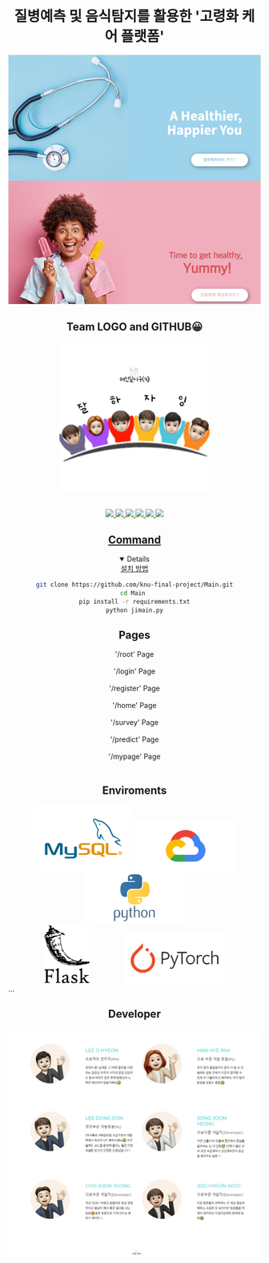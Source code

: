 # <div align="center">질병예측 및 음식탐지를 활용한 '고령화 케어 플랫폼'</div>

<div align="center">
<p>
   <img width="850" src="https://github.com/knu-final-project/.github/blob/main/home.png"></a>
</p>


## <div align="center">Team LOGO and GITHUB😀</div>

<p align="center"><img src="https://github.com/knu-final-project/.github/blob/main/machine129_logo.png?raw=true" alt="machine129" width="300"></p>

<br>
<a href="https://github.com/teemoteemoteemoteemo"><img src="https://img.shields.io/badge/주현우-FFD972?style=flat-square&logo=Github&logoColor=black"/>
<a href="https://github.com/Hamtori82"><img src="https://img.shields.io/badge/한혜림-EFA7A7?style=flat-square&logo=Github&logoColor=black"/>
<a href="https://github.com/jysong575"><img src="https://img.shields.io/badge/송준영-C7EAE4?style=flat-square&logo=Github&logoColor=black"/>
<a href="https://github.com/dongeon110"><img src="https://img.shields.io/badge/이동언-A7E8BD?style=flat-square&logo=Github&logoColor=black"/>
<a href="https://github.com/lee-jee-hyeon"><img src="https://img.shields.io/badge/이지현-D0A98F?style=flat-square&logo=Github&logoColor=black"/>
<a href="https://github.com/jun0cho"><img src="https://img.shields.io/badge/조준영-FFCA28?style=flat-square&logo=Github&logoColor=black"/>



## <div align="center">Command</div>
<details open><left>
<summary>설치 방법</summary>
<p align="left">

```bash
git clone https://github.com/knu-final-project/Main.git
cd Main 
pip install -r requirements.txt
python jimain.py
```
  
</p>

</details>
</div>

## <div align="center">Pages</div>

<center>'/root' Page</center><br>
<center>'/login' Page</center><br>
<center>'/register' Page</center><br>
<center>'/home' Page</center><br>
<center>'/survey' Page</center><br>
<center>'/predict' Page</center><br>
<center>'/mypage' Page</center><br>
</div>


## <div align="center">Enviroments</div>
<div align="center">
    <a>
      <img src="https://github.com/knu-final-project/.github/blob/main/MySQL_logo.png?raw=true" alt="mysql" width="200"/>
   </a>
    <a>
      <img src="https://github.com/knu-final-project/.github/blob/main/Google_cloud_logo.png?raw=true" alt="gcp" width="200"/>
   </a>
    <a>
      <img src="https://github.com/knu-final-project/.github/blob/main/Python.png?raw=true" alt="python" width="200"/>
   </a>
   <br>
   <a>
      <img src="https://github.com/knu-final-project/.github/blob/main/flask.png?raw=true" alt="flask" width="90"/>
   </a>
   &nbsp&nbsp&nbsp&nbsp&nbsp&nbsp&nbsp&nbsp&nbsp&nbsp&nbsp&nbsp&nbsp&nbsp&nbsp&nbsp
   <a>
      <img src="https://github.com/knu-final-project/.github/blob/main/pytorch.png?raw=true" alt="pytorch" width="200"/>
   </a>
</div>
...

## <div align="center">Developer</div>

<div align="center">
   <p>
      <img width="850" src="https://github.com/knu-final-project/.github/blob/main/developer.png"></a>
   </p>
</div>
